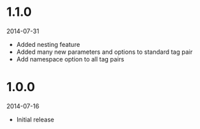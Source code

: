 # 1.1.0

2014-07-31

- Added nesting feature
- Added many new parameters and options to standard tag pair
- Add namespace option to all tag pairs

# 1.0.0

2014-07-16

- Initial release